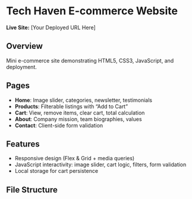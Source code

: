 # Tech Haven E-commerce Website

**Live Site:** [Your Deployed URL Here]

## Overview
Mini e-commerce site demonstrating HTML5, CSS3, JavaScript, and deployment.

## Pages
- **Home**: Image slider, categories, newsletter, testimonials  
- **Products**: Filterable listings with “Add to Cart”  
- **Cart**: View, remove items, clear cart, total calculation  
- **About**: Company mission, team biographies, values  
- **Contact**: Client-side form validation  

## Features
- Responsive design (Flex & Grid + media queries)  
- JavaScript interactivity: image slider, cart logic, filters, form validation  
- Local storage for cart persistence  

## File Structure
